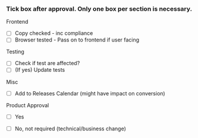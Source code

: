 

### Tick box after approval. Only one box per section is necessary.

Frontend
* [ ] Copy checked - inc compliance
* [ ] Browser tested - Pass on to frontend if user facing

Testing
* [ ] Check if test are affected?
* [ ] (If yes) Update tests

Misc
* [ ] Add to Releases Calendar (might have impact on conversion)

Product Approval
* [ ] Yes
* [ ] No, not required (technical/business change)

